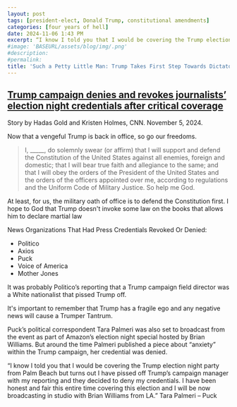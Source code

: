 ```yaml
---
layout: post
tags: [president-elect, Donald Trump, constitutional amendments]
categories: [four years of hell]
date: 2024-11-06 1:43 PM
excerpt: “I know I told you that I would be covering the Trump election night party from Palm Beach but turns out I have pissed off Trump’s campaign manager with my reporting and they decided to deny my credentials. I have been honest and fair this entire time covering this election and I will be now broadcasting in studio with Brian Williams from LA.” Tara Palmeri – Puck"
#image: 'BASEURL/assets/blog/img/.png'
#description:
#permalink:
title: 'Such a Petty Little Man: Trump Takes First Step Towards Dictatorship: Goodbye First Amendment. Hello State-Run Media!'
---
```



##  [Trump campaign denies and revokes journalists’ election night credentials after critical coverage](https://www.cnn.com/2024/11/05/media/trump-revokes-journalists-election-night-credentials)

Story by Hadas Gold and Kristen Holmes, CNN. November 5, 2024.

Now that a vengeful Trump is back in office, so go our freedoms. 

> I, _____, do solemnly swear (or affirm) that I will support and defend the Constitution of the United States against all enemies, foreign and domestic; that I will bear true faith and allegiance to the same; and that I will obey the orders of the President of the United States and the orders of the officers appointed over me, according to regulations and the Uniform Code of Military Justice. So help me God.

At least, for us, the military oath of office is to defend the Constitution first. I hope to God that Trump doesn't invoke some law on the books that allows him to declare martial law

News Organizations That Had Press Credentials Revoked Or Denied:

- Politico
- Axios
- Puck
- Voice of America
- Mother Jones

It was probably Politico’s reporting that a Trump campaign field director was a White nationalist that pissed Trump off.

It's important to remember that Trump has a fragile ego and any negative news will cause a Trumper Tantrum.

Puck’s political correspondent Tara Palmeri was also set to broadcast from the event as part of Amazon’s election night special hosted by Brian Williams. But around the time Palmeri published a piece about “anxiety” within the Trump campaign, her credential was denied.

“I know I told you that I would be covering the Trump election night party from Palm Beach but turns out I have pissed off Trump’s campaign manager with my reporting and they decided to deny my credentials. I have been honest and fair this entire time covering this election and I will be now broadcasting in studio with Brian Williams from LA.” Tara Palmeri – Puck
